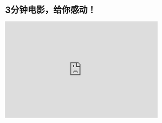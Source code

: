 3分钟电影，给你感动！
=====================

<iframe width="500" height="315" src='http://player.youku.com/embed/XMzM3MTIzMTM0OA==' frameborder=0 'allowfullscreen'></iframe>


